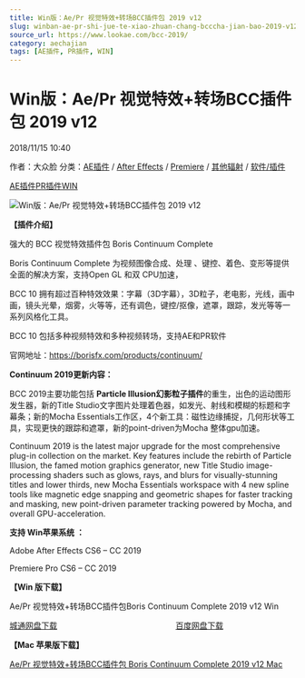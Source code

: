 ```yaml
---
title: Win版：Ae/Pr 视觉特效+转场BCC插件包 2019 v12
slug: winban-ae-pr-shi-jue-te-xiao-zhuan-chang-bcccha-jian-bao-2019-v12
source_url: https://www.lookae.com/bcc-2019/
category: aechajian
tags: [AE插件, PR插件, WIN]
---
```

# Win版：Ae/Pr 视觉特效+转场BCC插件包 2019 v12

2018/11/15 10:40

作者：大众脸
分类：[AE插件](https://www.lookae.com/after-effects/aechajian/) / [After Effects](https://www.lookae.com/after-effects/) / [Premiere](https://www.lookae.com/qitarjcj/premierezy/) / [其他辐射](https://www.lookae.com/others/) / [软件/插件](https://www.lookae.com/qitarjcj/)

[AE插件](https://www.lookae.com/tag/ae%e6%8f%92%e4%bb%b6/)[PR插件](https://www.lookae.com/tag/pr%e6%8f%92%e4%bb%b6/)[WIN](https://www.lookae.com/tag/win/)

![Win版：Ae/Pr 视觉特效+转场BCC插件包 2019 v12](https://www.lookae.com/wp-content/uploads/2018/11/BCC-2019.jpg "Win版：Ae/Pr 视觉特效+转场BCC插件包 2019 v12-LookAE.com")

[](https://cloud.video.taobao.com//play/u/705956171/p/1/e/6/t/1/213739335488.mp4?_=1")

**【插件介绍】**

强大的 BCC 视觉特效插件包 Boris Continuum Complete

Boris Continuum Complete 为视频图像合成、处理 、键控、着色、变形等提供全面的解决方案，支持Open GL 和双 CPU加速，

BCC 10 拥有超过百种特效效果：字幕（3D字幕），3D粒子，老电影，光线，画中画，镜头光晕，烟雾，火等等，还有调色，键控/抠像，遮罩，跟踪，发光等等一系列风格化工具。

BCC 10 包括多种视频特效和多种视频转场，支持AE和PR软件

官网地址：https://borisfx.com/products/continuum/

**Continuum 2019更新内容：**

BCC 2019主要功能包括 **Particle Illusion幻影粒子插件**的重生，出色的运动图形发生器，新的Title Studio文字图片处理着色器，如发光、射线和模糊的标题和字幕条；新的Mocha Essentials工作区，4个新工具：磁性边缘捕捉，几何形状等工具，实现更快的跟踪和遮罩，新的point-driven为Mocha 整体gpu加速。

Continuum 2019 is the latest major upgrade for the most comprehensive plug-in collection on the market. Key features include the rebirth of Particle Illusion, the famed motion graphics generator, new Title Studio image-processing shaders such as glows, rays, and blurs for visually-stunning titles and lower thirds, new Mocha Essentials workspace with 4 new spline tools like magnetic edge snapping and geometric shapes for faster tracking and masking, new point-driven parameter tracking powered by Mocha, and overall GPU-acceleration.

**支持 Win苹果系统 ：**

Adobe After Effects CS6 – CC 2019

Premiere Pro CS6 – CC 2019

**【Win 版下载】**

Ae/Pr 视觉特效+转场BCC插件包Boris Continuum Complete 2019 v12 Win

[城通网盘下载](https://lookae.ctfile.com/fs/680462-319979392)                                                     [百度网盘下载](https://pan.baidu.com/s/1dZn-d4Cc3aphCaZZPAR6mw)

**【Mac 苹果版下载】**

[Ae/Pr 视觉特效+转场BCC插件包 Boris Continuum Complete 2019 v12 Mac](https://www.lookae.com/mac-bcc12/)
